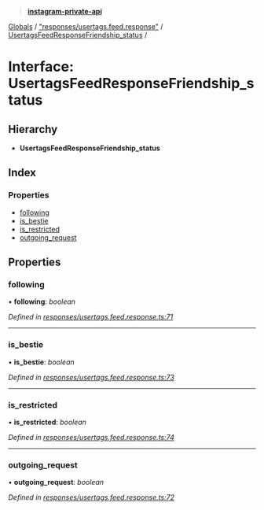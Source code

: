 > **[instagram-private-api](../README.md)**

[Globals](../README.md) / ["responses/usertags.feed.response"](../modules/_responses_usertags_feed_response_.md) / [UsertagsFeedResponseFriendship_status](_responses_usertags_feed_response_.usertagsfeedresponsefriendship_status.md) /

# Interface: UsertagsFeedResponseFriendship_status

## Hierarchy

* **UsertagsFeedResponseFriendship_status**

## Index

### Properties

* [following](_responses_usertags_feed_response_.usertagsfeedresponsefriendship_status.md#following)
* [is_bestie](_responses_usertags_feed_response_.usertagsfeedresponsefriendship_status.md#is_bestie)
* [is_restricted](_responses_usertags_feed_response_.usertagsfeedresponsefriendship_status.md#is_restricted)
* [outgoing_request](_responses_usertags_feed_response_.usertagsfeedresponsefriendship_status.md#outgoing_request)

## Properties

###  following

• **following**: *boolean*

*Defined in [responses/usertags.feed.response.ts:71](https://github.com/dilame/instagram-private-api/blob/173bc62/src/responses/usertags.feed.response.ts#L71)*

___

###  is_bestie

• **is_bestie**: *boolean*

*Defined in [responses/usertags.feed.response.ts:73](https://github.com/dilame/instagram-private-api/blob/173bc62/src/responses/usertags.feed.response.ts#L73)*

___

###  is_restricted

• **is_restricted**: *boolean*

*Defined in [responses/usertags.feed.response.ts:74](https://github.com/dilame/instagram-private-api/blob/173bc62/src/responses/usertags.feed.response.ts#L74)*

___

###  outgoing_request

• **outgoing_request**: *boolean*

*Defined in [responses/usertags.feed.response.ts:72](https://github.com/dilame/instagram-private-api/blob/173bc62/src/responses/usertags.feed.response.ts#L72)*